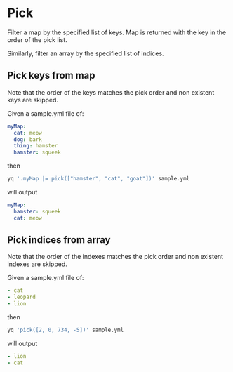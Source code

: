 # Pick

Filter a map by the specified list of keys. Map is returned with the key in the order of the pick list.

Similarly, filter an array by the specified list of indices.

## Pick keys from map
Note that the order of the keys matches the pick order and non existent keys are skipped.

Given a sample.yml file of:
```yaml
myMap:
  cat: meow
  dog: bark
  thing: hamster
  hamster: squeek
```
then
```bash
yq '.myMap |= pick(["hamster", "cat", "goat"])' sample.yml
```
will output
```yaml
myMap:
  hamster: squeek
  cat: meow
```

## Pick indices from array
Note that the order of the indexes matches the pick order and non existent indexes are skipped.

Given a sample.yml file of:
```yaml
- cat
- leopard
- lion
```
then
```bash
yq 'pick([2, 0, 734, -5])' sample.yml
```
will output
```yaml
- lion
- cat
```

